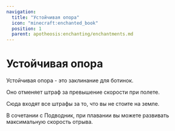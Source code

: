 ```yaml
---
navigation:
  title: "Устойчивая опора"
  icon: "minecraft:enchanted_book"
  position: 1
  parent: apotheosis:enchanting/enchantments.md
---
```


# Устойчивая опора

<Color id="blue">Устойчивая опора</Color> - это заклинание для ботинок.

Оно отменяет штраф за превышение скорости при полете.

Сюда входят все штрафы за то, что вы не стоите на земле.

В сочетании с <Color id="blue">Подводник</Color>, при плавании вы можете развивать максимальную скорость отрыва.

